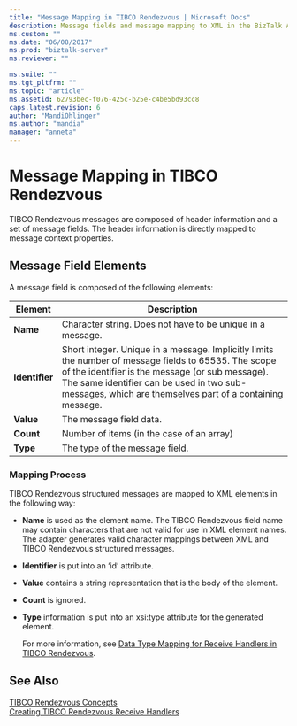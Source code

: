 ```yaml
---
title: "Message Mapping in TIBCO Rendezvous | Microsoft Docs"
description: Message fields and message mapping to XML in the BizTalk Adapter for TIBCO Rendezvous
ms.custom: ""
ms.date: "06/08/2017"
ms.prod: "biztalk-server"
ms.reviewer: ""

ms.suite: ""
ms.tgt_pltfrm: ""
ms.topic: "article"
ms.assetid: 62793bec-f076-425c-b25e-c4be5bd93cc8
caps.latest.revision: 6
author: "MandiOhlinger"
ms.author: "mandia"
manager: "anneta"
---
```

# Message Mapping in TIBCO Rendezvous
TIBCO Rendezvous messages are composed of header information and a set of message fields. The header information is directly mapped to message context properties.  
  
## Message Field Elements  
 A message field is composed of the following elements:  
  
|Element|Description|  
|-------------|-----------------|  
|**Name**|Character string. Does not have to be unique in a message.|  
|**Identifier**|Short integer. Unique in a message. Implicitly limits the number of message fields to 65535. The scope of the identifier is the message (or sub message). The same identifier can be used in two sub-messages, which are themselves part of a containing message.|  
|**Value**|The message field data.|  
|**Count**|Number of items (in the case of an array)|  
|**Type**|The type of the message field.|  
  
### Mapping Process  
 TIBCO Rendezvous structured messages are mapped to XML elements in the following way:  
  
-   **Name** is used as the element name. The TIBCO Rendezvous field name may contain characters that are not valid for use in XML element names. The adapter generates valid character mappings between XML and TIBCO Rendezvous structured messages.  
  
-   **Identifier** is put into an ‘id’ attribute.  
  
-   **Value** contains a string representation that is the body of the element.  
  
-   **Count** is ignored.  
  
-   **Type** information is put into an xsi:type attribute for the generated element.  
  
     For more information, see [Data Type Mapping for Receive Handlers in TIBCO Rendezvous](../core/data-type-mapping-for-receive-handlers-in-tibco-rendezvous.md).  
  
## See Also  
 [TIBCO Rendezvous Concepts](../core/tibco-rendezvous-concepts.md)   
 [Creating TIBCO Rendezvous Receive Handlers](../core/creating-tibco-rendezvous-receive-handlers.md)